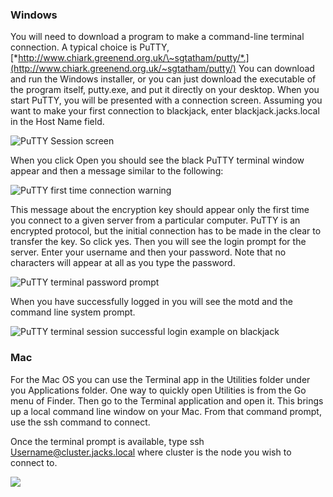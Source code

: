 
### Windows

You will need to download a program to make a command-line terminal
connection. A typical choice is PuTTY,
[*http://www.chiark.greenend.org.uk/\~sgtatham/putty/*.](http://www.chiark.greenend.org.uk/~sgtatham/putty/)
You can download and run the Windows installer, or you can just download
the executable of the program itself, putty.exe, and put it directly on
your desktop. When you start PuTTY, you will be presented with a
connection screen. Assuming you want to make your first connection to
blackjack, enter blackjack.jacks.local in the Host Name field.

![PuTTY Session screen](https://raw.githubusercontent.com/sdsu-unrc/unrc_docs/master/connecting/puttycap01.png)

When you click Open you should see the black PuTTY terminal window
appear and then a message similar to the following:

![PuTTY first time connection warning](https://raw.githubusercontent.com/sdsu-unrc/unrc_docs/master/connecting/puttycap02.png)

This message about the encryption key should appear only the first time
you connect to a given server from a particular computer. PuTTY is an
encrypted protocol, but the initial connection has to be made in the
clear to transfer the key. So click yes. Then you will see the login
prompt for the server. Enter your username and then your password. Note
that no characters will appear at all as you type the password.

![PuTTY terminal password prompt](https://raw.githubusercontent.com/sdsu-unrc/unrc_docs/master/connecting/puttycap03cropped.png)

When you have successfully logged in you will see the motd and the
command line system prompt.

![PuTTY terminal session successful login example on blackjack](https://raw.githubusercontent.com/sdsu-unrc/unrc_docs/master/connecting/puttycap04.png)


### Mac

For the Mac OS you can use the Terminal app in the Utilities folder
under you Applications folder. One way to quickly open Utilities is from
the Go menu of Finder. Then go to the Terminal application and open it.
This brings up a local command line window on your Mac. From that
command prompt, use the ssh command to connect.

Once the terminal prompt is available, type ssh
Username@cluster.jacks.local where cluster is the node you wish to
connect to.

![](https://raw.githubusercontent.com/sdsu-unrc/unrc_docs/master/connecting/mactermcap.png)
